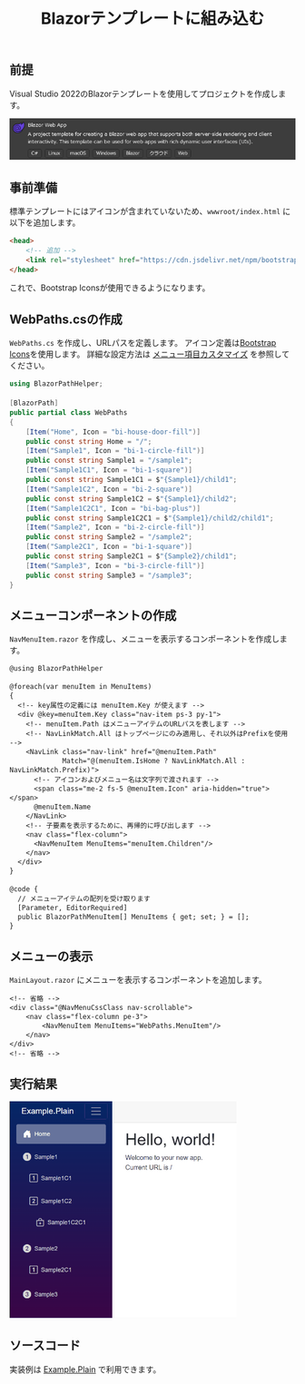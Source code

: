 ﻿---
title: Blazorテンプレートに組み込む
---

## 前提

Visual Studio 2022のBlazorテンプレートを使用してプロジェクトを作成します。

![alt text](blazor-template.png)

## 事前準備

標準テンプレートにはアイコンが含まれていないため、`wwwroot/index.html` に以下を追加します。

```html
<head>
    <!-- 追加 -->
    <link rel="stylesheet" href="https://cdn.jsdelivr.net/npm/bootstrap-icons@1.11.3/font/bootstrap-icons.min.css">
</head>
```

これで、Bootstrap Iconsが使用できるようになります。

## WebPaths.csの作成

`WebPaths.cs` を作成し、URLパスを定義します。
アイコン定義は[Bootstrap Icons](https://icons.getbootstrap.com/)を使用します。
詳細な設定方法は [メニュー項目カスタマイズ](../MenuCustomization.md) を参照してください。

```csharp title="WebPaths.cs"
using BlazorPathHelper;

[BlazorPath]
public partial class WebPaths
{
    [Item("Home", Icon = "bi-house-door-fill")]
    public const string Home = "/";
    [Item("Sample1", Icon = "bi-1-circle-fill")]
    public const string Sample1 = "/sample1";
    [Item("Sample1C1", Icon = "bi-1-square")]
    public const string Sample1C1 = $"{Sample1}/child1";
    [Item("Sample1C2", Icon = "bi-2-square")]
    public const string Sample1C2 = $"{Sample1}/child2";
    [Item("Sample1C2C1", Icon = "bi-bag-plus")]
    public const string Sample1C2C1 = $"{Sample1}/child2/child1";
    [Item("Sample2", Icon = "bi-2-circle-fill")]
    public const string Sample2 = "/sample2";
    [Item("Sample2C1", Icon = "bi-1-square")]
    public const string Sample2C1 = $"{Sample2}/child1";
    [Item("Sample3", Icon = "bi-3-circle-fill")]
    public const string Sample3 = "/sample3";
}
```

## メニューコンポーネントの作成

`NavMenuItem.razor` を作成し、メニューを表示するコンポーネントを作成します。

```razor title="NavMenuItem.razor"
@using BlazorPathHelper

@foreach(var menuItem in MenuItems)
{
  <!-- key属性の定義には menuItem.Key が使えます -->
  <div @key=menuItem.Key class="nav-item ps-3 py-1">
    <!-- menuItem.Path はメニューアイテムのURLパスを表します -->
    <!-- NavLinkMatch.All はトップページにのみ適用し、それ以外はPrefixを使用 -->
    <NavLink class="nav-link" href="@menuItem.Path"
             Match="@(menuItem.IsHome ? NavLinkMatch.All : NavLinkMatch.Prefix)">
      <!-- アイコンおよびメニュー名は文字列で渡されます -->
      <span class="me-2 fs-5 @menuItem.Icon" aria-hidden="true"></span>
      @menuItem.Name
    </NavLink>
    <!-- 子要素を表示するために、再帰的に呼び出します -->
    <nav class="flex-column">
      <NavMenuItem MenuItems="menuItem.Children"/>
    </nav>
  </div>
}

@code {
  // メニューアイテムの配列を受け取ります
  [Parameter, EditorRequired]
  public BlazorPathMenuItem[] MenuItems { get; set; } = [];
}
```

## メニューの表示

`MainLayout.razor` にメニューを表示するコンポーネントを追加します。

```razor title="MainLayout.razor"
<!-- 省略 -->
<div class="@NavMenuCssClass nav-scrollable">
    <nav class="flex-column pe-3">
        <NavMenuItem MenuItems="WebPaths.MenuItem"/>
    </nav>
</div>
<!-- 省略 -->
```

## 実行結果

<img src="sample-plain.gif" style="width:400px;">


## ソースコード
実装例は [Example.Plain](https://github.com/arika0093/BlazorPathHelper/tree/main/examples/Example.Plain/) で利用できます。
